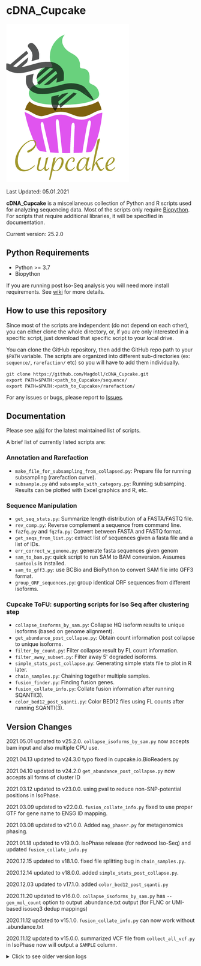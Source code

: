 # cDNA_Cupcake

![logo](https://github.com/Magdoll/images_public/blob/master/logos/Cupcake_logo.png)

Last Updated: 05.01.2021

**cDNA_Cupcake** is a miscellaneous collection of Python and R scripts used for analyzing sequencing data. Most of the scripts only require [Biopython](http://biopython.org/wiki/Download). For scripts that require additional libraries, it will be specified in documentation.

Current version: 25.2.0

## Python Requirements
* Python >= 3.7
* Biopython 


If you are running post Iso-Seq analysis you will need more install requirements. See [wiki](https://github.com/Magdoll/cDNA_Cupcake/wiki/Cupcake-ToFU%3A-supporting-scripts-for-Iso-Seq-after-clustering-step) for more details.

## How to use this repository

Since most of the scripts are independent (do not depend on each other), you can either clone the whole directory, or, if you are only interested in a specific script, just download that specific script to your local drive.

You can clone the GitHub repository, then add the GitHub repo path to your `$PATH` variable. The scripts are organized into different sub-directories (ex: `sequence/`, `rarefaction/` etc) so you will have to add them individually.

```
git clone https://github.com/Magdoll/cDNA_Cupcake.git
export PATH=$PATH:<path_to_Cupcake>/sequence/
export PATH=$PATH:<path_to_Cupcake>/rarefaction/
```


For any issues or bugs, please report to [Issues](https://github.com/Magdoll/cDNA_Cupcake/issues).

## Documentation

Please see [wiki](https://github.com/Magdoll/cDNA_Cupcake/wiki) for the latest maintained list of scripts.

A brief list of currently listed scripts are:

### Annotation and Rarefaction
* `make_file_for_subsampling_from_collapsed.py`: Prepare file for running subsampling (rarefaction curve).
* `subsample.py` and `subsample_with_category.py`: Running subsamping. Results can be plotted with Excel graphics and R, etc.

### Sequence Manipulation
* `get_seq_stats.py`: Summarize length distribution of a FASTA/FASTQ file.
* `rev_comp.py`: Reverse complement a sequence from command line.
* `fa2fq.py` and `fq2fa.py`: Convert between FASTA and FASTQ format.
* `get_seqs_from_list.py`: extract list of sequences given a fasta file and a list of IDs.
* `err_correct_w_genome.py`: generate fasta sequences given genom
* `sam_to_bam.py`: quick script to run SAM to BAM conversion. Assumes `samtools` is installed.
* `sam_to_gff3.py`: use BCBio and BioPython to convert SAM file into GFF3 format. 
* `group_ORF_sequences.py`: group identical ORF sequences from different isoforms.

### Cupcake ToFU: supporting scripts for Iso Seq after clustering step
* `collapse_isoforms_by_sam.py`: Collapse HQ isoform results to unique isoforms (based on genome alignment).
* `get_abundance_post_collapse.py`: Obtain count information post collapse to unique isoforms.
* `filter_by_count.py`: Filter collapse result by FL count information.
* `filter_away_subset.py`: Filter away 5' degraded isoforms.
* `simple_stats_post_collapse.py`: Generating simple stats file to plot in R later.
* `chain_samples.py`: Chaining together multiple samples.
* `fusion_finder.py`: Finding fusion genes.
* `fusion_collate_info.py`: Collate fusion information after running SQANTI(3).
* `color_bed12_post_sqanti.py`: Color BED12 files using FL counts after running SQANTI(3).



## Version Changes

2021.05.01 updated to v25.2.0. `collapse_isoforms_by_sam.py` now accepts bam input and also multiple CPU use.

2021.04.13 updated to v24.3.0 typo fixed in cupcake.io.BioReaders.py

2021.04.10 updated to v24.2.0 `get_abundance_post_collapse.py` now accepts all forms of cluster ID

2021.03.12 updated to v23.0.0. using pval to reduce non-SNP-potential positions in IsoPhase.  

2021.03.09 updated to v22.0.0. `fusion_collate_info.py` fixed to use proper GTF for gene name to ENSG ID mapping.

2021.03.08 updated to v21.0.0. Added `mag_phaser.py` for metagenomics phasing. 

2021.01.18 updated to v19.0.0. IsoPhase release (for redwood Iso-Seq) and updated `fusion_collate_info.py`

2020.12.15 updated to v18.1.0. fixed file splitting bug in `chain_samples.py`.

2020.12.14 updated to v18.0.0. added `simple_stats_post_collapse.py`.

2020.12.03 updated to v17.1.0. added `color_bed12_post_sqanti.py`

2020.11.20 updated to v16.0.0. `collapse_isoforms_by_sam.py` has `--gen_mol_count` option to output .abundance.txt output (for FLNC or UMI-based isoseq3 dedup mappings)

2020.11.12 updated to v15.1.0. `fusion_collate_info.py` can now work without .abundance.txt

2020.11.12 updated to v15.0.0. summarized VCF file from `collect_all_vcf.py` in IsoPhase now will output a `SAMPLE` column.

<details>
   <summary>Click to see older version logs</summary>
   
    2020.10.17 updated to v14.2.0. added `fusion_collate_info.py` which was missing in v14.0.0 causing install failure.
   
    2020.10.14 updated to v14.0.0. `fusion_finder.py` now outputs fusions in transcription order.
   
    2020.09.23 updated to v13.0.0. adding support for `isoseq3 dedup`
   
    2020.09.15 updated to v12.5.0. fixed bug for `chain_samples.py` where chromosomes are numeric (ex: 12 instead of chr12).
   
    2020.08.12 updated to v12.4.0. fixed bug for `chain_samples.py` for a chunk sizing bug.
   
    2020.08.05 updated to v12.3.0. fixed bug for `demux_isoseq_with_genome.py` to work with mapped fasta output in SL9.
   
    2020.07.15 updated to v12.2.0. fixed bug for `clip_out_UMI_cellBC.py` for MS characters - switched to unix dialect.
   
    2020.05.28 updated to v12.1.0. fixed bug for `clip_out_UMI_cellBC.py` handling cigar strings.

    2020.01.31 updated to v10.0.1. fixed typo in `collapse_isoforms_by_sam.py`
    
    2020.01.27 updated to v10.0.0. `chain_samples.py` now supported multithreading via `--cpus` option, also fixed chain bugs related to 3' differences.
    
    2019.12.30 updated to v9.2.0. fixed support for running `run_preCluster.py` that is used by Cogent.
    
    2019.12.18 updated to v9.1.1. changed `bcbiogff` dependency to `bcbio-gff` in `setup.py`.
    
    2019.12.18 updated to v9.1.0. added fasta support for `filter_away_subset.py` and `filter_by_count.py`.
    
    2019.12.09 updated to v9.0.3. fixed geneid display issue with PB.X.Y in GFF output for collapse.
    
    2019.10.02 updated to v9.0.2. updated collapse script series parameters to fit with isoseq3 output.
    
    2019.10.02 updated to v9.0.1. bug fix on fasta output in `dedup_FLNC_per_cluster.py`. removed pbcore dependency so Py3 fully usable for single cell scripts!
    
    2019.09.25 updated to v8.7.0. `clip_out_UMI_cellBC.py` supports unusual 10X 5' end single cell schema.

    
    2019.09.24 updated to v8.6. `cupcake.io.GFF.py` now supports `gene_id` write out.
    
    2019.09.16 updated to v8.5. fixed `collapse_isoforms_by_sam.py` incorrect behavior in fuzzy chain
    
    2019.08.20 updated to v8.4. `run_phaser.py` dependncy is pyvcf, not bio-vcf.
    
    2019.08.19 updated to v8.3. removed bug testing code in cupcake preclustering.
    
    2019.07.26 updated to v8.2. `subsample.py` now uses `min_fl_count` cutoff in count setup. also added `subsample_with_category.py`
    
    2019.07.25 updated to v8.1. `sam_to_gff3.py` modified to work with SQANTI2 (v3.3+) changes
    
    2019.07.02 updated to v8.0. `cupcake.io.GFF.GTF` now can handle missing transcript_name field
    
    2019.06.25 updated to v7.9. fixed minor dict issue with `demux_by_barcode_groups.py`
    
    2019.06.21 updated to v7.8. fixed `demux_by_barcode_groups.py` tab/space mixing issue.
    
    2019.06.20 updated to v7.7. fixed chromosome output error in `chain_fusion_samples.py`.
    
    2019.06.07 updated to v7.6. changed preClustering to include "tucked" sequences
    
    2019.06.03 updated to v7.5. added `summarize_byloci_results.py` and `collect_all_vcf.py` in phasing/ for IsoPhase.
    
    2019.05.28 updated to v7.4. fixed `select_loci_to_phase.py` to work for short genomes.
    
    2019.05.22 updated to v7.3. made `calc_expected_accuracy_from_fastq.py` and `filter_lq_isoforms.py` work for FLNC. Also added 0-bp exon filter for collapse script.
    
    2019.04.30 updated to v7.2. fixed warning/bug in `coordinate_mapper.py` by use `str()` instead of `.tostring()` for Bio.Seq objects.
    
    2019.04.30 updated to v7.1. added `group_ORF_sequences.py` for grouping ORF predictions.
    
    2019.04.08 updated to v7.0. fixed `summarize_sample_GFF_junctions.py` for newline error.
    
    2019.03.27 updated to v6.9. fixed `clip_out_UMI_cellBC.py` to properly handle 0-length UMIs or BCs (but not both).
    
    2019.03.19 updated to v6.8. fixed `phasing.io.SAMMPileUpReader.py` for cov 0 returns
    
    2019.03.14 updated to v6.7. added `sam_to_collapsed_gff.py`
    
    2019.03.11 updated to v6.6. temp support of lazy  BED reader in BED.py
    
    2019.02.25 updated to v6.5. fixed `filter_away_subset.py` to handle edge case where the shorter one is monoexonic.
    
    2019.01.31 updated to v6.4. fixed junction 6-field support in `scrub_sample_GFF_junctions.py`. 
    
    2019.01.30 updated to v6.3. fixed typo in `summarize_sample_GFF_junctions.py`.
    
    2019.01.12 updated to v6.2. added first version of IsoPhase scripts.
    
    2018.10.29 updated to v6.1. changed confusing param name in `chain_samples.py` to `--dun-merge-5-shorter`
    
    2018.10.29 updated to v6.0. added `demux_by_barcode_group.txt` for creating demultiplexed GFF (and FASTX) from demux count files.
    
    2018.10.15 updated to v5.11. `sam_to_gff3.py` updated to allow `source` param.
    
    2018.10.12 updated to v5.10. collapse scripts further handles isoseq3 with mapping formats.
    
    2018.08.30 updated to v5.9. have collapse script handle isoseq3 formats correctly in get_fl_from_id().
    
    2018.08.01 updated to v5.8. (also tagged as `cupcake_v5.8`) fixed `sam_to_gff3.py` to output GFF3 correctly, also refreshed BioReaders.py in sequence/ to be up-to-date with cupcake/io version.
    
    2018.07.16 updated to v5.7. added `sam_to_bam.py` and `sam_to_gff3.py` (requires BCBio)
    
    2018.07.13 updated to v5.6. fixed polyA length bug in make classify report for isoseq3.
    
    2018.06.29 updated to v5.4. collapse,fusion,abundance,demux now works with isoseq3 output. 
    
    2018.03.29 updated to v5.3. Update to work with pitchfork SA5.1
    
    2018.03.12 updated to v5.2. Fixed over-collapsing genes in collapse script. Now processing strands separately in correct manner.
    
    2017.11.06 updated to v4.1. pCS merge incorrect in `chain_samples.py`. Fixed.
    
    2017.10.31 updated to v4.0. pCS merge incorrect in `run_preCluster.py`. Fixed.
    
    2017.10.10 updated to v3.9. Merged pCS branch (`--dun_use_partial`) and cdunn's random seed.
    
    2017.09.25 updated to v3.7. Fixed minor printing error in `scrubbed.group.txt` for `scrub_sample_GFF_junctions.py`.
</details>
